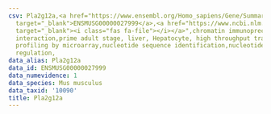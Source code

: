 ```yaml
---
csv: Pla2g12a,<a href="https://www.ensembl.org/Homo_sapiens/Gene/Summary?db=core;g=ENSMUSG00000027999"
  target="_blank">ENSMUSG00000027999</a>,<a href="https://www.ncbi.nlm.nih.gov/pubmed/23834426"
  target="_blank"><i class="fas fa-file"></i></a>",chromatin immunoprecipitation assay,direct
  interaction,prime adult stage, liver, Hepatocyte, high throughput transcription
  profiling by microarray,nucleotide sequence identification,nucleotide sequence identification,transcriptional
  regulation,
data_alias: Pla2g12a
data_id: ENSMUSG00000027999
data_numevidence: 1
data_species: Mus musculus
data_taxid: '10090'
title: Pla2g12a
---
```

